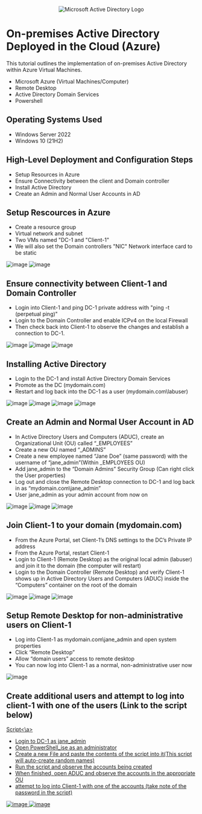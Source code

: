 <p align="center">
<img src="https://i.imgur.com/pU5A58S.png" alt="Microsoft Active Directory Logo"/>
</p>

<h1>On-premises Active Directory Deployed in the Cloud (Azure)</h1>
This tutorial outlines the implementation of on-premises Active Directory within Azure Virtual Machines.<br />


- Microsoft Azure (Virtual Machines/Computer)
- Remote Desktop
- Active Directory Domain Services
- Powershell

<h2>Operating Systems Used</h2>

- Windows Server 2022
- Windows 10 (21H2)

<h2>High-Level Deployment and Configuration Steps</h2>

- Setup Resources in Azure
- Ensure Connectivity between the client and Domain controller
- Install Active Directory 
- Create an Admin and Normal User Accounts in AD

<h2>Setup Rescources in Azure</h2>

 - Create a resource group 
 - Virtual network and subnet 
 - Two VMs named "DC-1 and "Client-1"
 - We will also set the Domain controllers "NIC" Network interface card to be static


![image](https://github.com/user-attachments/assets/8459f85c-8c17-4e6f-889a-8a52ee8aa702)
![image](https://github.com/user-attachments/assets/d749a179-589d-4b1f-98ed-deb31b209ab1)

<h2>Ensure connectivity between Client-1 and Domain Controller</h2>

- Login into Client-1 and ping DC-1 private address with "ping -t (perpetual ping)"
- Login to the Domain Controller and enable ICPv4 on the local Firewall
- Then check back into Client-1 to observe the changes and establish a connection to DC-1.

![image](https://github.com/user-attachments/assets/62796127-a5e0-426f-ac39-3dc6244a2803)
![image](https://github.com/user-attachments/assets/e2f3e0ce-f3ca-496c-b2e5-ed6a8d96284a)
![image](https://github.com/user-attachments/assets/3ced0d78-605d-460b-8323-79197816f272)

<h2>Installing Active Directory</h2>

- Login to the DC-1 and install Active Directory Domain Services 
- Promote as the DC (mydomain.com) 
- Restart and log back into the DC-1 as a user (mydomain.com\labuser)

![image](https://github.com/user-attachments/assets/b31f2245-25e6-4801-9d9f-8e9d5fea53aa)
![image](https://github.com/user-attachments/assets/3351ae24-9370-4a64-8e52-af30cbbf1f96)
![image](https://github.com/user-attachments/assets/71d3301b-5b57-4d9e-afbd-c0d6fa377422)
![image](https://github.com/user-attachments/assets/256a4d1f-bdb3-4bdd-9bc6-3a42d3f26450)


<h2>Create an Admin and Normal User Account in AD</h2>

 - In Active Directory Users and Computers (ADUC), create an Organizational Unit (OU) called “_EMPLOYEES”
 - Create a new OU named “_ADMINS”
 - Create a new employee named “Jane Doe” (same password) with the username of “jane_admin”(Within _EMPLOYEES OU) 
 - Add jane_admin to the “Domain Admins” Security Group (Can right click the User properties)
 - Log out and close the Remote Desktop connection to DC-1 and log back in as “mydomain.com\jane_admin”
 - User jane_admin as your admin account from now on


![image](https://github.com/user-attachments/assets/ecfcc48b-658b-4404-8f29-2e2303acbfdb)
![image](https://github.com/user-attachments/assets/5486e6d6-66a4-4952-9032-732b0db2abe0)
![image](https://github.com/user-attachments/assets/49e3f3bd-f48c-4227-9ad6-9af037246731)


<h2>Join Client-1 to your domain (mydomain.com)</h2>


 - From the Azure Portal, set Client-1’s DNS settings to the DC’s Private IP address
 - From the Azure Portal, restart Client-1
 - Login to Client-1 (Remote Desktop) as the original local admin (labuser) and join it to the domain (the computer will restart)
 - Login to the Domain Controller (Remote Desktop) and verify Client-1 shows up in Active Directory Users and Computers (ADUC) inside the “Computers” container on the root of the domain



![image](https://github.com/user-attachments/assets/5ab3c117-1685-4667-b58d-1bb4a6d4f21e)
![image](https://github.com/user-attachments/assets/dbcad47c-a243-4fe0-8302-88713f3dfaa7)
![image](https://github.com/user-attachments/assets/3f77e89e-1ec5-4ef2-91af-32afdd097bbf)



<h2>Setup Remote Desktop for non-administrative users on Client-1</h2>


 - Log into Client-1 as mydomain.com\jane_admin and open system properties
 - Click “Remote Desktop”
 - Allow “domain users” access to remote desktop
 - You can now log into Client-1 as a normal, non-administrative user now


![image](https://github.com/user-attachments/assets/786492ae-a941-48f1-8b19-a9efb71b475f)




<h2>Create additional users and attempt to log into client-1 with one of the users (Link to the script below)</h2>

<div>
<a href="https://github.com/Stevegriffith43/AD_Powershell-Generate_Names_Create_Users/blob/main/Generate-Names-Users-Passwords">Script<\a>
</div>

 - Login to DC-1 as jane_admin
 - Open PowerShell_ise as an administrator
 - Create a new File and paste the contents of the script into it(This script will auto-create random names)
 - Run the script and observe the accounts being created
 - When finished, open ADUC and observe the accounts in the appropriate OU
 - attempt to log into Client-1 with one of the accounts (take note of the password in the script)


![image](https://github.com/user-attachments/assets/172a23b9-4c03-48a3-bed7-84edb5fc18b5)
![image](https://github.com/user-attachments/assets/b88f953c-12eb-4db1-9efa-593232fad966)

